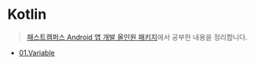 # Kotlin
>[패스트캠퍼스 Android 앱 개발 올인원 패키지](https://storage.googleapis.com/static.fastcampus.co.kr/prod/uploads/202101/143225-24/[%ED%8C%A8%EC%8A%A4%ED%8A%B8%EC%BA%A0%ED%8D%BC%EC%8A%A4]-%EA%B5%90%EC%9C%A1%EA%B3%BC%EC%A0%95%EC%86%8C%EA%B0%9C%EC%84%9C-%EC%98%AC%EC%9D%B8%EC%9B%90-%ED%8C%A8%ED%82%A4%EC%A7%80---android-%EC%95%B1-%EA%B0%9C%EB%B0%9C.pdf)에서 공부한 내용을 정리합니다.

* [01.Variable](./01_variable.md)  
